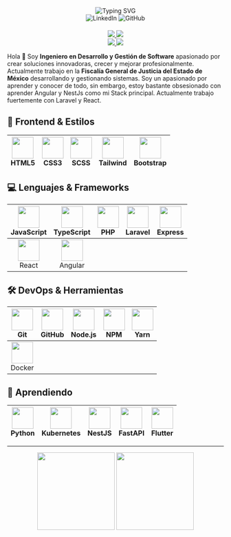 <div align="center">
  <img src="https://readme-typing-svg.herokuapp.com?font=Fira+Code&size=25&duration=3000&pause=1000&color=DD0031&center=true&vCenter=true&width=435&lines=Angular+Development;NestJS+Backend;Laravel+Full+Stack;React+Frontend" alt="Typing SVG" />
</div>

<div align="center" style="margin-bottom: 20px;">
  <a href="https://www.linkedin.com/in/joel-gutierrez-nuñez-6133b5242" style="text-decoration: none;">
    <img src="https://img.shields.io/badge/LinkedIn-0077B5?style=for-the-badge&logo=linkedin&logoColor=white" alt="LinkedIn"/>
  </a>
  <a href="https://github.com/JoelGutierrezN" style="text-decoration: none;">
    <img src="https://img.shields.io/badge/GitHub-100000?style=for-the-badge&logo=github&logoColor=white" alt="GitHub"/>
  </a>
</div>

<div align="center">
  <a href="https://laravel.com">
    <img src="https://img.shields.io/badge/LARAVEL-%E2%AD%90%20AVANZADO-FF2D20?style=for-the-badge&labelColor=black" />
  </a>
  <a href="https://reactjs.org">
    <img src="https://img.shields.io/badge/REACT-%F0%9F%9B%A0%20AVANZADO-61DAFB?style=for-the-badge&labelColor=black" />
  </a>
  <br>
  <a href="https://angular.io">
    <img src="https://img.shields.io/badge/ANGULAR-%F0%9F%94%A5%20APASIONADO-DD0031?style=for-the-badge&labelColor=black" />
  </a>
  <a href="https://nestjs.com">
    <img src="https://img.shields.io/badge/NESTJS-%F0%9F%9A%80%20APASIONADO-E0234E?style=for-the-badge&labelColor=black" />
  </a>
</div>

Hola 👋 Soy **Ingeniero en Desarrollo y Gestión de Software** apasionado por crear soluciones innovadoras, crecer y
mejorar profesionalmente.
Actualmente trabajo en la **Fiscalía General de Justicia del Estado de México** desarrollando y gestionando sistemas.
Soy un apasionado por aprender y conocer de todo, sin embargo, estoy bastante obsesionado con aprender Angular y NestJs
como mi Stack
principal. Actualmente trabajo fuertemente con Laravel y React.

## 🎨 Frontend & Estilos

| <img height="50" src="https://user-images.githubusercontent.com/25181517/192158954-f88b5814-d510-4564-b285-dff7d6400dad.png"><br>HTML5 | <img height="50" src="https://user-images.githubusercontent.com/25181517/183898674-75a4a1b1-f960-4ea9-abcb-637170a00a75.png"><br>CSS3 | <img height="50" src="https://user-images.githubusercontent.com/25181517/192158956-48192682-23d5-4bfc-9dfb-6511ade346bc.png"><br>SCSS | <img height="50" src="https://user-images.githubusercontent.com/25181517/202896760-337261ed-ee92-4979-84c4-d4b829c7355d.png"><br>Tailwind | <img height="50" src="https://skillicons.dev/icons?i=bootstrap"><br>Bootstrap |
|:--------------------------------------------------------------------------------------------------------------------------------------:|:-------------------------------------------------------------------------------------------------------------------------------------:|:-------------------------------------------------------------------------------------------------------------------------------------:|:-----------------------------------------------------------------------------------------------------------------------------------------:|:-----------------------------------------------------------------------------:|

## 💻 Lenguajes & Frameworks

| <img height="50" src="https://user-images.githubusercontent.com/25181517/117447155-6a868a00-af3d-11eb-9cfe-245df15c9f3f.png"><br>JavaScript | <img height="50" src="https://user-images.githubusercontent.com/25181517/183890598-19a0ac2d-e88a-4005-a8df-1ee36782fde1.png"><br>TypeScript | <img height="50" src="https://user-images.githubusercontent.com/25181517/183570228-6a040b9f-3ddf-47a2-a201-743121dac664.png"><br>PHP | <img height="50" src="https://github.com/marwin1991/profile-technology-icons/assets/136815194/519bfaf3-c242-431e-a269-876979f05574"><br>Laravel | <img height="50" src="https://user-images.githubusercontent.com/25181517/183859966-a3462d8d-1bc7-4880-b353-e2cbed900ed6.png"><br>Express |
|:-------------------------------------------------------------------------------------------------------------------------------------------:|:-------------------------------------------------------------------------------------------------------------------------------------------:|:------------------------------------------------------------------------------------------------------------------------------------:|:-----------------------------------------------------------------------------------------------------------------------------------------------:|:----------------------------------------------------------------------------------------------------------------------------------------:|
|   <img height="50" src="https://user-images.githubusercontent.com/25181517/183897015-94a058a6-b86e-4e42-a37f-bf92061753e5.png"><br>React    |  <img height="50" src="https://user-images.githubusercontent.com/25181517/183890595-779a7e64-3f43-4634-bad2-eceef4e80268.png"><br>Angular   |                                                                                                                                      |                                                                                                                                                 |                                                                                                                                          |

## 🛠️ DevOps & Herramientas

|  <img height="50" src="https://user-images.githubusercontent.com/25181517/192108372-f71d70ac-7ae6-4c0d-8395-51d8870c2ef0.png"><br>Git   | <img height="50" src="https://user-images.githubusercontent.com/25181517/192108374-8da61ba1-99ec-41d7-80b8-fb2f7c0a4948.png"><br>GitHub | <img height="50" src="https://user-images.githubusercontent.com/25181517/183568594-85e280a7-0d7e-4d1a-9028-c8c2209e073c.png"><br>Node.js | <img height="50" src="https://user-images.githubusercontent.com/25181517/121401671-49102800-c959-11eb-9f6f-74d49a5e1774.png"><br>NPM | <img height="50" src="https://user-images.githubusercontent.com/25181517/183049794-a3dfaddd-22ee-4ffe-b0b4-549ccd4879f9.png"><br>Yarn |
|:---------------------------------------------------------------------------------------------------------------------------------------:|:---------------------------------------------------------------------------------------------------------------------------------------:|:----------------------------------------------------------------------------------------------------------------------------------------:|:------------------------------------------------------------------------------------------------------------------------------------:|:-------------------------------------------------------------------------------------------------------------------------------------:|
| <img height="50" src="https://user-images.githubusercontent.com/25181517/117207330-263ba280-adf4-11eb-9b97-0ac5b40bc3be.png"><br>Docker |                                                                                                                                         |                                                                                                                                          |                                                                                                                                      |                                                                                                                                       |

## 🌱 Aprendiendo

| <img height="50" src="https://user-images.githubusercontent.com/25181517/183423507-c056a6f9-1ba8-4312-a350-19bcbc5a8697.png"><br>Python | <img height="50" src="https://user-images.githubusercontent.com/25181517/183345121-36788a6e-5462-424a-be67-af1ebeda79a2.png"><br>Kubernetes | <img height="50" src="https://skillicons.dev/icons?i=nestjs"><br>NestJS | <img height="50" src="https://github.com/marwin1991/profile-technology-icons/assets/136815194/5f8c622c-c217-4649-b0a9-7e0ee24bd704"><br>FastAPI | <img height="50" src="https://user-images.githubusercontent.com/25181517/186150365-da1eccce-6201-487c-8649-45e9e99435fd.png"><br>Flutter |
|:---------------------------------------------------------------------------------------------------------------------------------------:|:-------------------------------------------------------------------------------------------------------------------------------------------:|:-----------------------------------------------------------------------:|:-----------------------------------------------------------------------------------------------------------------------------------------------:|:----------------------------------------------------------------------------------------------------------------------------------------:|

---

<div align="center">
  <img height="180em" src="https://github-readme-stats.vercel.app/api?username=JoelGutierrezN&show_icons=true&theme=radical&include_all_commits=true&count_private=true"/>
  <img height="180em" src="https://github-readme-streak-stats.herokuapp.com/?user=JoelGutierrezN&theme=radical"/>
</div>